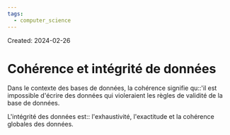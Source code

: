 ```yaml
---
tags:
  - computer_science
---
```

Created: 2024-02-26

# Cohérence et intégrité de données

Dans le contexte des bases de données, la cohérence signifie qu::'il est impossible d'écrire des données qui violeraient les règles de validité de la base de données.

L'intégrité des données est:: l'exhaustivité, l'exactitude et la cohérence globales des données.